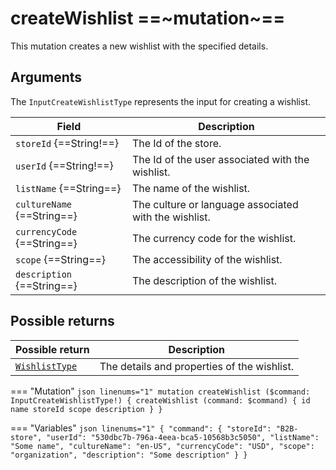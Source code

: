 # createWishlist ==~mutation~==

This mutation creates a new wishlist with the specified details.

## Arguments

The `InputCreateWishlistType` represents the input for creating a wishlist.

| Field                                     | Description                                             |
|-------------------------------------------|---------------------------------------------------------|
| `storeId` {==String!==}                   | The Id of the store.                                    |
| `userId` {==String!==}                    | The Id of the user associated with the wishlist.        |
| `listName` {==String==}                   | The name of the wishlist.                               |
| `cultureName` {==String==}                | The culture or language associated with the wishlist.   |
| `currencyCode` {==String==}               | The currency code for the wishlist.                     |
| `scope` {==String==}                      | The accessibility of the wishlist.                      |
| `description` {==String==}                | The description of the wishlist.                        |

## Possible returns

| Possible return                                          	| Description                                   |
|---------------------------------------------------------	|-----------------------------------------------|
| [`WishlistType`](../objects/wishlist-type.md)          	|  The details and properties of the wishlist.  	|


=== "Mutation"
    ```json linenums="1"
    mutation createWishlist ($command: InputCreateWishlistType!) {​
      createWishlist (command: $command) {​
        id​
        name​
        storeId​
        scope​
        description​
      }​
    }
    ```

=== "Variables"
    ```json linenums="1"
    {​
      "command": {​
        "storeId": "B2B-store",​
        "userId": "530dbc7b-796a-4eea-bca5-10568b3c5050",​
        "listName": "Some name",​
        "cultureName": "en-US",​
        "currencyCode": "USD",​
        "scope": "organization",​
        "description": "Some description"​
      }​
    }
    ```
